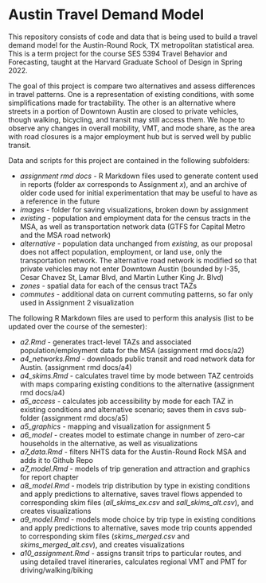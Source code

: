 # Austin Travel Demand Model

This repository consists of code and data that is being used to build a travel demand model for the Austin-Round Rock, TX metropolitan statistical area. This is a term project for the course SES 5394 Travel Behavior and Forecasting, taught at the Harvard Graduate School of Design in Spring 2022. 

The goal of this project is compare two alternatives and assess differences in travel patterns. One is a representation of existing conditions, with some simplifications made for tractability. The other is an alternative where streets in a portion of Downtown Austin are closed to private vehicles, though walking, bicycling, and transit may still access them. We hope to observe any changes in overall mobility, VMT, and mode share, as the area with road closures is a major employment hub but is served well by public transit.

Data and scripts for this project are contained in the following subfolders:

* *assignment rmd docs* - R Markdown files used to generate content used in reports (folder a*x* corresponds to Assignment *x*), and an archive of older code used for initial experimentation that may be useful to have as a reference in the future
* *images* - folder for saving visualizations, broken down by assignment
* *existing* - population and employment data for the census tracts in the MSA, as well as transportation network data (GTFS for Capital Metro and the MSA road network) 
* *alternative* - population data unchanged from *existing*, as our proposal does not affect population, employment, or land use, only the transportation network. The alternative road network is modified so that private vehicles may not enter Downtown Austin (bounded by I-35, Cesar Chavez St, Lamar Blvd, and Martin Luther King Jr. Blvd)
* *zones* - spatial data for each of the census tract TAZs
* *commutes* - additional data on current commuting patterns, so far only used in Assignment 2 visualization

The following R Markdown files are used to perform this analysis (list to be updated over the course of the semester):

* *a2.Rmd* - generates tract-level TAZs and associated population/employment data for the MSA (assignment rmd docs/a2)
* *a4_networks.Rmd* - downloads public transit and road network data for Austin. (assignment rmd docs/a4)
* *a4_skims.Rmd* - calculates travel time by mode between TAZ centroids with maps comparing existing conditions to the alternative (assignment rmd docs/a4)
* *a5_access* - calculates job accessibility by mode for each TAZ in existing conditions and alternative scenario; saves them in *csvs* sub-folder (assignment rmd docs/a5)
* *a5_graphics* - mapping and visualization for assignment 5
* *a6_model* - creates model to estimate change in number of zero-car households in the alternative, as well as visualizations 
* *a7_data.Rmd* - filters NHTS data for the Austin-Round Rock MSA and adds it to Github Repo
* *a7_model.Rmd* - models of trip generation and attraction and graphics for report chapter
* *a8_model.Rmd* - models trip distribution by type in existing conditions and apply predictions to alternative, saves travel flows appended to corresponding skim files (*all_skims_ex.csv* and *sall_skims_alt.csv*), and creates visualizations
* *a9_model.Rmd* - models mode choice by trip type in existing conditions and apply predictions to alternative, saves mode trip counts appended to corresponding skim files (*skims_merged.csv* and *skims_merged_alt.csv*), and creates visualizations
* *a10_assignment.Rmd* - assigns transit trips to particular routes, and using detailed travel itineraries, calculates regional VMT and PMT for driving/walking/biking